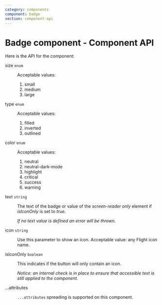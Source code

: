 ```yaml
---
category: components
component: badge
section: component-api
---
```


# Badge component - Component API

Here is the API for the component:

<dl class="dummy-component-props" aria-labelledby="component-api-badge"><dt>size <code>enum</code></dt><dd><p>Acceptable values:</p><ol><li>small</li><li class="default">medium</li><li>large</li></ol></dd><dt>type <code>enum</code></dt><dd><p>Acceptable values:</p><ol><li class="default">filled</li><li>inverted</li><li>outlined</li></ol></dd><dt>color <code>enum</code></dt><dd><p>Acceptable values:</p><ol><li class="default">neutral</li><li>neutral-dark-mode</li><li>highlight</li><li>critical</li><li>success</li><li>warning</li></ol></dd><dt>text <code>string</code></dt><dd><p>The text of the badge or value of the <em>screen-reader only</em> element if <em>isIconOnly</em> is set to <em>true</em>.</p><p><em>If no text value is defined an error will be thrown.</em></p></dd><dt>icon <code>string</code></dt><dd><p>Use this parameter to show an icon. Acceptable value: any Flight icon name.</p></dd><dt>isIconOnly <code>boolean</code></dt><dd><p>This indicates if the button will only contain an icon.</p><p><em>Notice: an internal check is in place to ensure that accessible text is still applied to the component.</em></p></dd><dt>...attributes</dt><dd><p><code class="dummy-code">...attributes</code> spreading is supported on this component.</p></dd></dl>